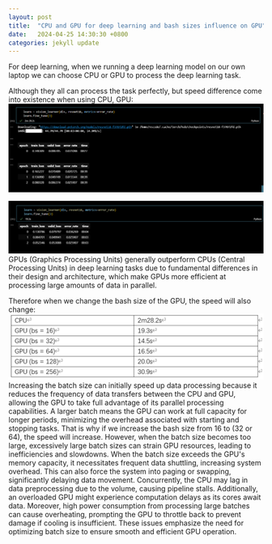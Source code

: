 ```yaml
---
layout: post
title:  "CPU and GPU for deep learning and bash sizes influence on GPU"
date:   2024-04-25 14:30:30 +0800
categories: jekyll update
---
```


For deep learning, when we running a deep learning model on our own laptop we can choose CPU or GPU to process the deep learning task.

Although they all can process the task perfectly, but speed difference come into existence when using CPU, GPU:
![Image of confusion matrix](/images/CPU.png)

![Image of confusion matrix](/images/GPU.png)
GPUs (Graphics Processing Units) generally outperform CPUs (Central Processing Units) in deep learning tasks due to fundamental differences in their design and architecture, which make GPUs more efficient at processing large amounts of data in parallel.

Therefore when we change the bash size of the GPU, the speed will also change:
![Image of confusion matrix](/images/speed_change.png)
Increasing the batch size can initially speed up data processing because it reduces the frequency of data transfers between the CPU and GPU, allowing the GPU to take full advantage of its parallel processing capabilities. A larger batch means the GPU can work at full capacity for longer periods, minimizing the overhead associated with starting and stopping tasks. That is why if we increase the bash size from 16 to (32 or 64), the speed will increase. However, when the batch size becomes too large, excessively large batch sizes can strain GPU resources, leading to inefficiencies and slowdowns. When the batch size exceeds the GPU's memory capacity, it necessitates frequent data shuttling, increasing system overhead. This can also force the system into paging or swapping, significantly delaying data movement. Concurrently, the CPU may lag in data preprocessing due to the volume, causing pipeline stalls. Additionally, an overloaded GPU might experience computation delays as its cores await data. Moreover, high power consumption from processing large batches can cause overheating, prompting the GPU to throttle back to prevent damage if cooling is insufficient. These issues emphasize the need for optimizing batch size to ensure smooth and efficient GPU operation. 
